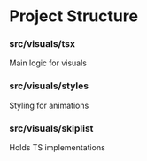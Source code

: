 # Project Structure
### src/visuals/tsx
Main logic for visuals
### src/visuals/styles
Styling for animations
### src/visuals/skiplist
Holds TS implementations
